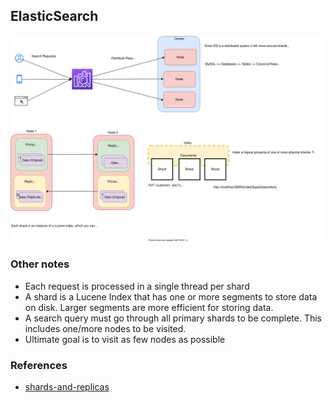 ## ElasticSearch

![elastic-search-arch](./elastic-search-arch.svg)

### Other notes

- Each request is processed in a single thread per shard
- A shard is a Lucene Index that has one or more segments to store data on disk. Larger segments are more efficient for storing data.
- A search query must go through all primary shards to be complete. This includes one/more nodes to be visited.
- Ultimate goal is to visit as few nodes as possible

### References

- [shards-and-replicas](https://stackoverflow.com/questions/15694724/shards-and-replicas-in-elasticsearch)
